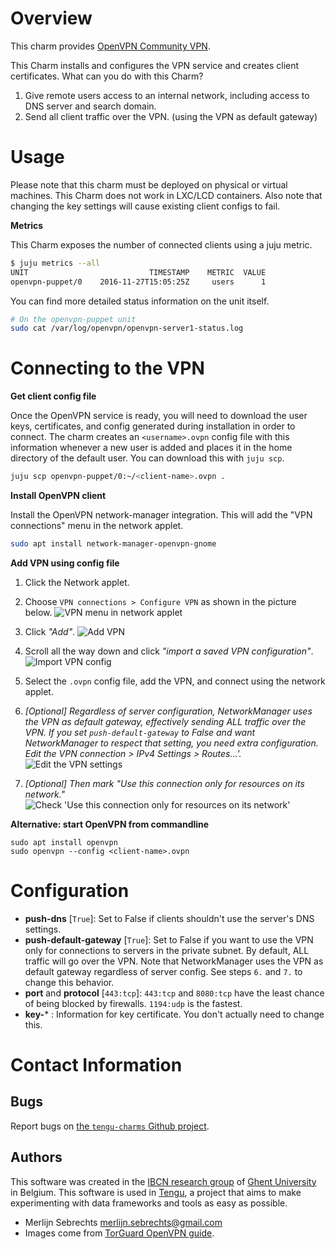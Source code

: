 # Overview

This charm provides [OpenVPN Community VPN](http://openvpn.net/index.php/open-source).

This Charm installs and configures the VPN service and creates client certificates. What can you do with this Charm?

 1. Give remote users access to an internal network, including access to DNS server and search domain.
 2. Send all client traffic over the VPN. (using the VPN as default gateway)

# Usage

Please note that this charm must be deployed on physical or virtual machines. This Charm does not work in LXC/LCD containers. Also note that changing the key settings will cause existing client configs to fail.

**Metrics**

This Charm exposes the number of connected clients using a juju metric.

```bash
$ juju metrics --all
UNIT            	           TIMESTAMP	METRIC	VALUE
openvpn-puppet/0	2016-11-27T15:05:25Z	 users	    1
```

You can find more detailed status information on the unit itself.

```bash
# On the openvpn-puppet unit
sudo cat /var/log/openvpn/openvpn-server1-status.log
```


# Connecting to the VPN

**Get client config file**

Once the OpenVPN service is ready, you will need to download the user keys, certificates, and config generated during installation in order to connect. The charm creates an `<username>.ovpn` config file with this information whenever a new user is added and places it in the home directory of the default user. You can download this with `juju scp`.

```bash
juju scp openvpn-puppet/0:~/<client-name>.ovpn .
```

**Install OpenVPN client**

Install the OpenVPN network-manager integration. This will add the "VPN connections" menu in the network applet.

```bash
sudo apt install network-manager-openvpn-gnome
```

**Add VPN using config file**

1. Click the Network applet.
2. Choose `VPN connections > Configure VPN` as shown in the picture below.
![VPN menu in network applet](files/documentation/networkmanager-applet.png)

3. Click *"Add"*.
![Add VPN](files/documentation/add-vpn.png)

4. Scroll all the way down and click *"import a saved VPN configuration"*.
![Import VPN config](files/documentation/import-vpn-config.png)

5. Select the `.ovpn` config file, add the VPN, and connect using the network applet.

6. *[Optional] Regardless of server configuration, NetworkManager uses the VPN as default gateway, effectively sending ALL traffic over the VPN. If you set `push-default-gateway` to False and want NetworkManager to respect that setting, you need extra configuration. Edit the VPN connection > IPv4 Settings > Routes...'.*
![Edit the VPN settings](files/documentation/no-default-gateway-2.jpg)

7. *[Optional] Then mark "Use this connection only for resources on its network."*
![Check 'Use this connection only for resources on its network'](files/documentation/no-default-gateway-3.jpg)


**Alternative: start OpenVPN from commandline**

    sudo apt install openvpn
    sudo openvpn --config <client-name>.ovpn

# Configuration

- **push-dns** [`True`]: Set to False if clients shouldn't use the server's DNS settings.
- **push-default-gateway** [`True`]: Set to False if you want to use the VPN only for connections to servers in the private subnet. By default, ALL traffic will go over the VPN. Note that NetworkManager uses the VPN as default gateway regardless of server config. See steps `6.` and `7.` to change this behavior.
- **port** and **protocol**  [`443:tcp`]: `443:tcp` and `8080:tcp` have the least chance of being blocked by firewalls. `1194:udp` is the fastest.
- **key-*** : Information for key certificate. You don't actually need to change this.

# Contact Information

## Bugs

Report bugs on [the `tengu-charms` Github project](https://github.com/IBCNServices/tengu-charms/issues).

## Authors

This software was created in the [IBCN research group](https://www.ibcn.intec.ugent.be/) of [Ghent University](http://www.ugent.be/en) in Belgium. This software is used in [Tengu](http://tengu.intec.ugent.be), a project that aims to make experimenting with data frameworks and tools as easy as possible.

 - Merlijn Sebrechts <merlijn.sebrechts@gmail.com>
 - Images come from [TorGuard OpenVPN guide](https://torguard.net/knowledgebase.php?action=displayarticle&id=53).
